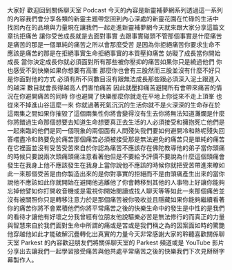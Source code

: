 大家好 歡迎回到關係聊天室 Podcast 今天的內容是新靈補夢網系列透過這一系列的內容我們會分享各類的新靈主題帶您回到內心深處的新靈花園在忙碌的生活中 找回內在的品境與力量現在讓我們一起走進新靈補夢網今天就來跟大家分享這篇文章抗拒痛苦 讓你受苦成長就是去面對事實 去跟事實碰頭不管那個事實是什麼痛苦是痛苦的那是一個單純的痛苦之所以會那麼受苦 是因為你拒絕痛苦你要求生命不應該是痛苦的那是在拒絕事實生命拒絕事實的本質壓抑痛苦 妨礙了成長當你開始成長 當你決定成長你就必須面對所有那些被你壓抑的痛苦如果你只是繞過他們 你也感受不到快樂如果你想要有高峯 那麼你也會有三股然而三股並沒有什麼不好只是你面對他的方式 必須有所不同數目沒有跟無法成長那些跟必須深入泥土跟進入的越深 數目就會長得越高人們害怕痛苦 因此就壓抑痛苦避開所有會帶來痛苦的情況在你避開痛苦的同時 你也避開了快樂那麼你就走在平地上你從來不走上頂峯 也從來不掉進山谷這麼一來 你就過著死氣沉沉的生活你就不是火深深的生命存在於這兩集之間如果你摧毀了這個兩集性你將會變得沒有生去你將無法知道灘爛是什麼你將錯過生命那個想要去知道生命想要真正去生活的人必須接受和擁抱死亡他們是一起來臨的他們是同一個現象的兩個面有人問殘失我們要如何避開冷和熱呢殘失回答嚐盡冷和熱要免於痛苦那個痛苦必須被接受那是無法避免的痛苦只是單純的痛苦在它裡面並沒有受苦受苦來自於你認為痛苦不應該存在佛陀教導他的弟子當你頭痛的時候只要說兩次頭痛頭痛注意看著他但是不要給予評價不要說為什麼這個頭痛會發生在我身上他不應該發生在我身上當你說他不應該的時候你就把受苦帶進來瞭如此一來那個受苦是由你製造出來的是你對事實的拒絕而不是由頭痛產生出來的當你說他不應該如此你就開始在避開他逃離他了你會轉移到其他的人事物上好讓你能夠忘掉他譬如你打開收音機或是電視你開始閱讀或找人聊天等等如此一來那個痛苦並沒有被關照你只是轉移注意力於是那個痛苦被你吸收並且隱藏如果你能夠繼續看著你的痛苦你將不會累積他們你將平常痛苦之後的快樂生命中的發生是中性的是我們的看待才讓他有好壞之分我曾經有位朋友他說驅樂必苦是無法修行的而真正的力量與智慧來自於我們面對生命中所謂的痛或是苦或是我們稱之為的因案面如時的驚艷他穿越他如此才能破解沉疊轉化出真實的力量今天非常感謝大家的聆聽喜歡關係聊天室 Parkest 的內容歡迎朋友們將關係聊天室的 Parkest 頻道或是 YouTube 影片分享出去讓我們一起學習接受痛苦與他共處平常痛苦之後的快樂我們下次見掰掰字幕製作人。